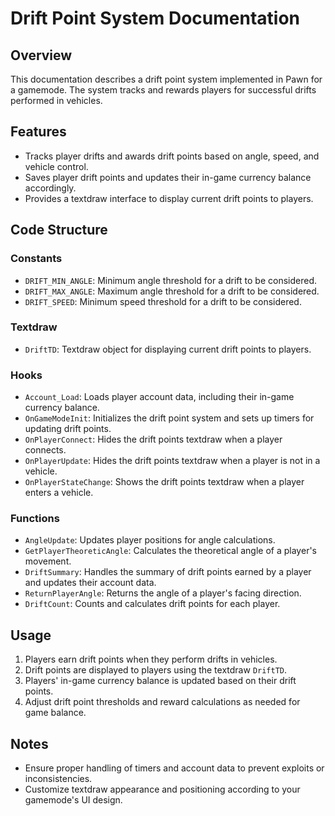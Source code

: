 # Drift Point System Documentation

## Overview
This documentation describes a drift point system implemented in Pawn for a gamemode. The system tracks and rewards players for successful drifts performed in vehicles.

## Features
- Tracks player drifts and awards drift points based on angle, speed, and vehicle control.
- Saves player drift points and updates their in-game currency balance accordingly.
- Provides a textdraw interface to display current drift points to players.

## Code Structure

### Constants
- `DRIFT_MIN_ANGLE`: Minimum angle threshold for a drift to be considered.
- `DRIFT_MAX_ANGLE`: Maximum angle threshold for a drift to be considered.
- `DRIFT_SPEED`: Minimum speed threshold for a drift to be considered.

### Textdraw
- `DriftTD`: Textdraw object for displaying current drift points to players.

### Hooks
- `Account_Load`: Loads player account data, including their in-game currency balance.
- `OnGameModeInit`: Initializes the drift point system and sets up timers for updating drift points.
- `OnPlayerConnect`: Hides the drift points textdraw when a player connects.
- `OnPlayerUpdate`: Hides the drift points textdraw when a player is not in a vehicle.
- `OnPlayerStateChange`: Shows the drift points textdraw when a player enters a vehicle.

### Functions
- `AngleUpdate`: Updates player positions for angle calculations.
- `GetPlayerTheoreticAngle`: Calculates the theoretical angle of a player's movement.
- `DriftSummary`: Handles the summary of drift points earned by a player and updates their account data.
- `ReturnPlayerAngle`: Returns the angle of a player's facing direction.
- `DriftCount`: Counts and calculates drift points for each player.

## Usage
1. Players earn drift points when they perform drifts in vehicles.
2. Drift points are displayed to players using the textdraw `DriftTD`.
3. Players' in-game currency balance is updated based on their drift points.
4. Adjust drift point thresholds and reward calculations as needed for game balance.

## Notes
- Ensure proper handling of timers and account data to prevent exploits or inconsistencies.
- Customize textdraw appearance and positioning according to your gamemode's UI design.


